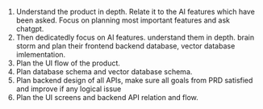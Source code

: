 1. Understand the product in depth. Relate it to the AI features which have been asked. Focus on planning most important features and ask chatgpt. 
2. Then dedicatedly focus on AI features. understand them in depth. brain storm and plan their frontend backend database, vector database imlementation.
3. Plan the UI flow of the product.
4. Plan database schema and vector database schema.
5. Plan backend design of all APIs, make sure all goals from PRD satisfied and improve if any logical issue
6. Plan the UI screens and backend API relation and flow.
